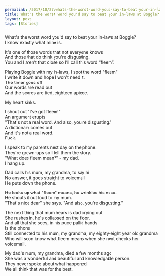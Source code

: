 ```yaml
---
permalink: /2017/10/27/whats-the-worst-word-youd-say-to-beat-your-in-laws-at-boggle/index.html
title: What's the worst word you'd say to beat your in-laws at Boggle?
layout: post
tags: [Stories]
---
```

What's the worst word you'd say to beat your in-laws at Boggle?
<br/>
I know exactly what mine is.
<br/>

It's one of those words that not everyone knows
<br/>
And those that do think you're disgusting.
<br/>
You and I aren’t that close so I’ll call this word “fleem”.
<br/>

Playing Boggle with my in-laws, I spot the word "fleem"
<br/>
I write it down and hope I won't need it.
<br/>
The timer goes off
<br/>
Our words are read out
<br/>
And the scores are tied, eighteen apiece.
<br/>

My heart sinks.
<br/>

I shout out "I've got fleem!"
<br/>
An argument erupts
<br/>
"That's not a real word. And also, you're disgusting."
<br/>
A dictionary comes out
<br/>
And it's not a real word.
<br/>
Fuck.
<br/>

I speak to my parents next day on the phone.
<br/>
They're grown-ups so I tell them the story.
<br/>
"What does fleem mean?" - my dad.
<br/>
I hang up.
<br/>

Dad calls his mum, my grandma, to say hi
<br/>
No answer, it goes straight to voicemail
<br/>
He puts down the phone.
<br/>

He looks up what "fleem" means, he wrinkles his nose.
<br/>
He shouts it out loud to my mum.
<br/>
"That's nice dear" she says. "And also, you're disgusting."
<br/>

The next thing that mum hears is dad crying out
<br/>
She rushes in, he's collapsed on the floor.
<br/>
And all that she sees, in his puce pallid hands
<br/>
Is the phone
<br/>
Still connected to his mum, my grandma, my eighty-eight year old grandma
<br/>
Who will soon know what fleem means when she next checks her voicemail.
<br/>

My dad's mum, my grandma, died a few months ago
<br/>
She was a wonderful and beautiful and knowledgable person.
<br/>
They never spoke about what happened
<br/>
We all think that was for the best.
